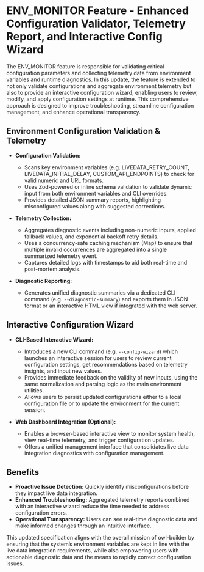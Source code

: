 # ENV_MONITOR Feature - Enhanced Configuration Validator, Telemetry Report, and Interactive Config Wizard

The ENV_MONITOR feature is responsible for validating critical configuration parameters and collecting telemetry data from environment variables and runtime diagnostics. In this update, the feature is extended to not only validate configurations and aggregate environment telemetry but also to provide an interactive configuration wizard, enabling users to review, modify, and apply configuration settings at runtime. This comprehensive approach is designed to improve troubleshooting, streamline configuration management, and enhance operational transparency.

## Environment Configuration Validation & Telemetry

- **Configuration Validation:**
  - Scans key environment variables (e.g. LIVEDATA_RETRY_COUNT, LIVEDATA_INITIAL_DELAY, CUSTOM_API_ENDPOINTS) to check for valid numeric and URL formats.
  - Uses Zod-powered or inline schema validation to validate dynamic input from both environment variables and CLI overrides.
  - Provides detailed JSON summary reports, highlighting misconfigured values along with suggested corrections.

- **Telemetry Collection:**
  - Aggregates diagnostic events including non-numeric inputs, applied fallback values, and exponential backoff retry details.
  - Uses a concurrency-safe caching mechanism (Map) to ensure that multiple invalid occurrences are aggregated into a single summarized telemetry event.
  - Captures detailed logs with timestamps to aid both real-time and post-mortem analysis.

- **Diagnostic Reporting:**
  - Generates unified diagnostic summaries via a dedicated CLI command (e.g. `--diagnostic-summary`) and exports them in JSON format or an interactive HTML view if integrated with the web server.

## Interactive Configuration Wizard

- **CLI-Based Interactive Wizard:**
  - Introduces a new CLI command (e.g. `--config-wizard`) which launches an interactive session for users to review current configuration settings, get recommendations based on telemetry insights, and input new values.
  - Provides immediate feedback on the validity of new inputs, using the same normalization and parsing logic as the main environment utilities.
  - Allows users to persist updated configurations either to a local configuration file or to update the environment for the current session.

- **Web Dashboard Integration (Optional):**
  - Enables a browser-based interactive view to monitor system health, view real-time telemetry, and trigger configuration updates.
  - Offers a unified management interface that consolidates live data integration diagnostics with configuration management.

## Benefits

- **Proactive Issue Detection:** Quickly identify misconfigurations before they impact live data integration.
- **Enhanced Troubleshooting:** Aggregated telemetry reports combined with an interactive wizard reduce the time needed to address configuration errors.
- **Operational Transparency:** Users can see real-time diagnostic data and make informed changes through an intuitive interface.

This updated specification aligns with the overall mission of owl-builder by ensuring that the system’s environment variables are kept in line with the live data integration requirements, while also empowering users with actionable diagnostic data and the means to rapidly correct configuration issues.
